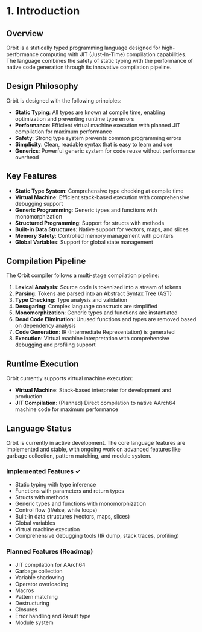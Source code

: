 # 1. Introduction

## Overview

Orbit is a statically typed programming language designed for high-performance computing with JIT (Just-In-Time) compilation capabilities. The language combines the safety of static typing with the performance of native code generation through its innovative compilation pipeline.

## Design Philosophy

Orbit is designed with the following principles:

- **Static Typing**: All types are known at compile time, enabling optimization and preventing runtime type errors
- **Performance**: Efficient virtual machine execution with planned JIT compilation for maximum performance
- **Safety**: Strong type system prevents common programming errors
- **Simplicity**: Clean, readable syntax that is easy to learn and use
- **Generics**: Powerful generic system for code reuse without performance overhead

## Key Features

- **Static Type System**: Comprehensive type checking at compile time
- **Virtual Machine**: Efficient stack-based execution with comprehensive debugging support
- **Generic Programming**: Generic types and functions with monomorphization
- **Structured Programming**: Support for structs with methods
- **Built-in Data Structures**: Native support for vectors, maps, and slices
- **Memory Safety**: Controlled memory management with pointers
- **Global Variables**: Support for global state management

## Compilation Pipeline

The Orbit compiler follows a multi-stage compilation pipeline:

1. **Lexical Analysis**: Source code is tokenized into a stream of tokens
2. **Parsing**: Tokens are parsed into an Abstract Syntax Tree (AST)
3. **Type Checking**: Type analysis and validation
4. **Desugaring**: Complex language constructs are simplified
5. **Monomorphization**: Generic types and functions are instantiated
6. **Dead Code Elimination**: Unused functions and types are removed based on dependency analysis
7. **Code Generation**: IR (Intermediate Representation) is generated
8. **Execution**: Virtual machine interpretation with comprehensive debugging and profiling support

## Runtime Execution

Orbit currently supports virtual machine execution:

- **Virtual Machine**: Stack-based interpreter for development and production
- **JIT Compilation**: (Planned) Direct compilation to native AArch64 machine code for maximum performance

## Language Status

Orbit is currently in active development. The core language features are implemented and stable, with ongoing work on advanced features like garbage collection, pattern matching, and module system.

### Implemented Features ✓
- Static typing with type inference
- Functions with parameters and return types
- Structs with methods
- Generic types and functions with monomorphization
- Control flow (if/else, while loops)
- Built-in data structures (vectors, maps, slices)
- Global variables
- Virtual machine execution
- Comprehensive debugging tools (IR dump, stack traces, profiling)

### Planned Features (Roadmap)
- JIT compilation for AArch64
- Garbage collection
- Variable shadowing
- Operator overloading
- Macros
- Pattern matching
- Destructuring
- Closures
- Error handling and Result type
- Module system